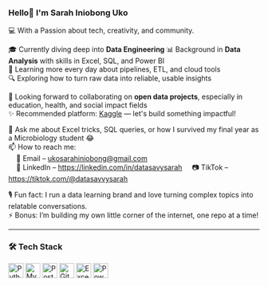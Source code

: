 ### Hello👋 I'm Sarah Iniobong Uko

💻 With a Passion about tech, creativity, and community.

🎓 Currently diving deep into **Data Engineering** 
📊 Background in **Data Analysis** with skills in Excel, SQL, and Power BI  
🌱 Learning more every day about pipelines, ETL, and cloud tools  
🔍 Exploring how to turn raw data into reliable, usable insights

🤝 Looking forward to collaborating on **open data projects**, especially in education, health, and social impact fields  
✨ Recommended platform: [Kaggle](https://www.kaggle.com/) — let's build something impactful!

💬 Ask me about Excel tricks, SQL queries, or how I survived my final year as a Microbiology student 😂  
📫 How to reach me:  
&nbsp;&nbsp;&nbsp;&nbsp;📧 Email – ukosarahiniobong@gmail.com  
&nbsp;&nbsp;&nbsp;&nbsp;📱 LinkedIn – https://linkedin.com/in/datasavysarah
&nbsp;&nbsp;&nbsp;&nbsp;📷 TikTok – https://tiktok.com/@datasavvysarah

🎙️ Fun fact: I run a data learning brand and love turning complex topics into relatable conversations.  
⚡ Bonus: I’m building my own little corner of the internet, one repo at a time!

---

### 🛠️ Tech Stack
<p align="left">
  <img src="https://cdn.jsdelivr.net/gh/devicons/devicon/icons/python/python-original.svg" height="30" alt="Python" />
  <img src="https://cdn.jsdelivr.net/gh/devicons/devicon/icons/mysql/mysql-original-wordmark.svg" height="30" alt="MySQL" />
  <img src="https://cdn.jsdelivr.net/gh/devicons/devicon/icons/postgresql/postgresql-original.svg" height="30" alt="PostgreSQL" />
  <img src="https://cdn.jsdelivr.net/gh/devicons/devicon/icons/git/git-original.svg" height="30" alt="Git" />
  <img src="https://img.icons8.com/color/48/000000/microsoft-excel-2019--v1.png" height="30" alt="Excel" />
  <img src="https://img.icons8.com/color/48/000000/power-bi.png" height="30" alt="Power BI" />
</p>
